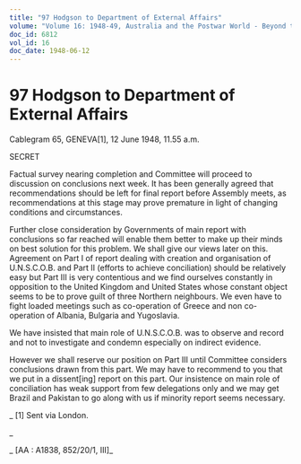 ```yaml
---
title: "97 Hodgson to Department of External Affairs"
volume: "Volume 16: 1948-49, Australia and the Postwar World - Beyond the Region"
doc_id: 6812
vol_id: 16
doc_date: 1948-06-12
---
```


# 97 Hodgson to Department of External Affairs

Cablegram 65, GENEVA[1], 12 June 1948, 11.55 a.m.

SECRET

Factual survey nearing completion and Committee will proceed to discussion on conclusions next week. It has been generally agreed that recommendations should be left for final report before Assembly meets, as recommendations at this stage may prove premature in light of changing conditions and circumstances.

Further close consideration by Governments of main report with conclusions so far reached will enable them better to make up their minds on best solution for this problem. We shall give our views later on this. Agreement on Part I of report dealing with creation and organisation of U.N.S.C.O.B. and Part II (efforts to achieve conciliation) should be relatively easy but Part III is very contentious and we find ourselves constantly in opposition to the United Kingdom and United States whose constant object seems to be to prove guilt of three Northern neighbours. We even have to fight loaded meetings such as co-operation of Greece and non co-operation of Albania, Bulgaria and Yugoslavia.

We have insisted that main role of U.N.S.C.O.B. was to observe and record and not to investigate and condemn especially on indirect evidence.

However we shall reserve our position on Part III until Committee considers conclusions drawn from this part. We may have to recommend to you that we put in a dissent[ing] report on this part. Our insistence on main role of conciliation has weak support from few delegations only and we may get Brazil and Pakistan to go along with us if minority report seems necessary.

_ [1] Sent via London.

_

_ [AA : A1838, 852/20/1, III]_

